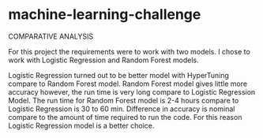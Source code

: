 # machine-learning-challenge

COMPARATIVE ANALYSIS

For this project the requirements were to work with two models. I chose to work with Logistic Regression and Random Forest models.

Logistic Regression turned out to be better model with HyperTuning compare to Random Forest model. Random Forest model gives little more accuracy however, the run time is very long compare to Logistic Regression Model. The run time for Random Forest model is 2-4 hours compare to Logistic Regression is 30 to 60 min. Difference in accuracy is nominal compare to the amount of time required to run the code. For this reason Logistic Regression model is a better choice. 
